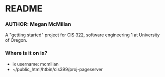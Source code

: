 # README #

### AUTHOR: Megan McMillan ###
A "getting started" project for CIS 322, software engineering 1 at University of Oregon.

### Where is it on ix? ###

* ix username: mcmillan
* ~/public_html/htbin/cis399/proj-pageserver
